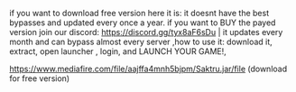 if you want to download free version here it is: it doesnt have the best bypasses and updated every once a year.
if you want to BUY the payed version join our discord: https://discord.gg/tyx8aF6sDu | it updates every month and can bypass almost every server
,how to use it: download it,
extract,
open launcher ,
login,
and LAUNCH YOUR GAME!,


https://www.mediafire.com/file/aajffa4mnh5bjpm/Saktru.jar/file (download for free version)

